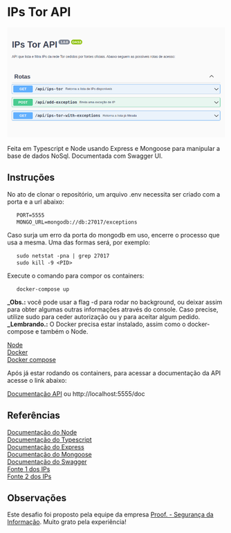 # IPs Tor API

![API](./public/img/readme-wallpaper.png)

Feita em Typescript e Node usando Express e Mongoose para manipular a base de dados NoSql. Documentada com Swagger UI.

## Instruções

No ato de clonar o repositório, um arquivo .env necessita ser criado com a porta e a url abaixo:

```
   PORT=5555
   MONGO_URL=mongodb://db:27017/exceptions
```

Caso surja um erro da porta do mongodb em uso, encerre o processo que usa a mesma. Uma das formas será, por exemplo:

```
   sudo netstat -pna | grep 27017
   sudo kill -9 <PID>
```

Execute o comando para compor os containers:

```
   docker-compose up
```

**\_Obs.:** você pode usar a flag -d para rodar no background, ou deixar assim para obter algumas outras informações através do console. Caso precise, utilize sudo para ceder autorização ou y para aceitar algum pedido.</br>
**\_Lembrando.:** O Docker precisa estar instalado, assim como o docker-compose e também o Node.

[Node](https://nodejs.org/en/download/)</br>
[Docker](https://docs.docker.com/get-docker/)</br>
[Docker compose](https://docs.docker.com/compose/install/)

Após já estar rodando os containers, para acessar a documentação da API acesse o link abaixo:

[Documentação API](http://localhost:5555/doc/) ou http://localhost:5555/doc

## Referências

[Documentação do Node](https://nodejs.org/en/docs/)</br>
[Documentação do Typescript](https://www.typescriptlang.org/docs/)</br>
[Documentação do Express](https://expressjs.com)</br>
[Documentação do Mongoose](https://mongoosejs.com)</br>
[Documentação do Swagger](https://swagger.io/docs/specification/about/)</br>
[Fonte 1 dos IPs](https://www.dan.me.uk/tornodes)</br>
[Fonte 2 dos IPs](https://onionoo.torproject.org/summary?limit=5000)

## Observações

Este desafio foi proposto pela equipe da empresa [Proof. - Segurança da Informação](https://www.proof.com.br/). Muito grato pela experiência!

